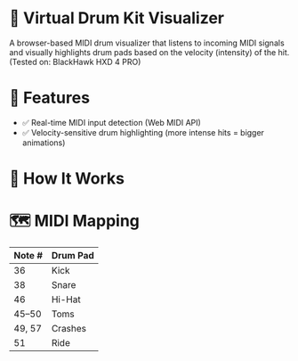 # 🥁 Virtual Drum Kit Visualizer

A browser-based MIDI drum visualizer that listens to incoming MIDI signals and visually highlights drum pads based on the velocity (intensity) of the hit.
(Tested on: BlackHawk HXD 4 PRO)

# 🎯 Features
- ✅ Real-time MIDI input detection (Web MIDI API)
- ✅ Velocity-sensitive drum highlighting (more intense hits = bigger animations)

# 🚀 How It Works

# 🗺️ MIDI Mapping
| Note # | Drum Pad  |
|--------|-----------|
| 36     | Kick      |
| 38     | Snare     |
| 46     | Hi-Hat    |
| 45–50  | Toms      |
| 49, 57 | Crashes   |
| 51     | Ride      |